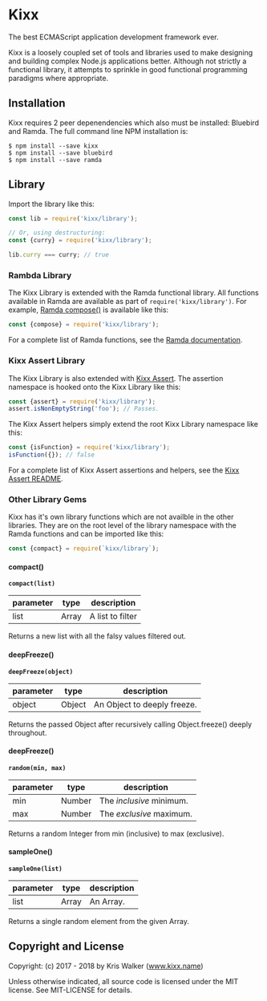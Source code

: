 Kixx
====
The best ECMAScript application development framework ever.

Kixx is a loosely coupled set of tools and libraries used to make designing and building complex Node.js applications better. Although not strictly a functional library, it attempts to sprinkle in good functional programming paradigms where appropriate.

Installation
------------
Kixx requires 2 peer depenendencies which also must be installed: Bluebird and Ramda. The full command line NPM installation is:

```
$ npm install --save kixx
$ npm install --save bluebird
$ npm install --save ramda
```

## Library
Import the library like this:

```js
const lib = require('kixx/library');

// Or, using destructuring:
const {curry} = require('kixx/library');

lib.curry === curry; // true
```

### Rambda Library
The Kixx Library is extended with the Ramda functional library. All functions available in Ramda are available as part of `require('kixx/library')`. For example, [Ramda compose()](http://ramdajs.com/docs/#compose) is available like this:

```js
const {compose} = require('kixx/library');
```

For a complete list of Ramda functions, see the [Ramda documentation](http://ramdajs.com/docs/).

### Kixx Assert Library
The Kixx Library is also extended with [Kixx Assert](https://github.com/kixxauth/kixx-assert). The assertion namespace is hooked onto the Kixx Library like this:

```js
const {assert} = require('kixx/library');
assert.isNonEmptyString('foo'); // Passes.
```

The Kixx Assert helpers simply extend the root Kixx Library namespace like this:

```js
const {isFunction} = require('kixx/library');
isFunction({}); // false
```

For a complete list of Kixx Assert assertions and helpers, see the
[Kixx Assert README](https://github.com/kixxauth/kixx-assert).

### Other Library Gems
Kixx has it's own library functions which are not availble in the other libraries. They are on the root level of the library namespace with the Ramda functions and can be imported like this:

```js
const {compact} = require(`kixx/library`);
```

#### compact()
__`compact(list)`__

parameter | type | description
--------- | ---- | -----------
list | Array | A list to filter

Returns a new list with all the falsy values filtered out.

#### deepFreeze()
__`deepFreeze(object)`__

parameter | type | description
--------- | ---- | -----------
object | Object | An Object to deeply freeze.

Returns the passed Object after recursively calling Object.freeze() deeply throughout.

#### deepFreeze()
__`random(min, max)`__

parameter | type | description
--------- | ---- | -----------
min | Number | The *inclusive* minimum.
max | Number | The *exclusive* maximum.

Returns a random Integer from min (inclusive) to max (exclusive).

#### sampleOne()
__`sampleOne(list)`__

parameter | type | description
--------- | ---- | -----------
list | Array | An Array.

Returns a single random element from the given Array.

Copyright and License
---------------------
Copyright: (c) 2017 - 2018 by Kris Walker (www.kixx.name)

Unless otherwise indicated, all source code is licensed under the MIT license. See MIT-LICENSE for details.

